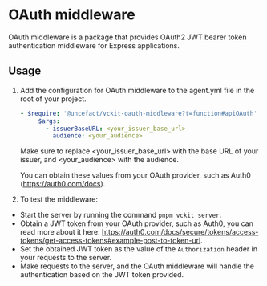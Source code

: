 # OAuth middleware

OAuth middleware is a package that provides OAuth2 JWT bearer token authentication middleware for Express applications.

## Usage

1. Add the configuration for OAuth middleware to the agent.yml file in the root of your project.

   ```yaml
   - $require: '@uncefact/vckit-oauth-middleware?t=function#apiOAuth'
        $args:
          - issuerBaseURL: <your_issuer_base_url>
            audience: <your_audience>
   ```

   Make sure to replace <your_issuer_base_url> with the base URL of your issuer, and <your_audience> with the audience.

   You can obtain these values from your OAuth provider, such as Auth0 (https://auth0.com/docs).

2. To test the middleware:

- Start the server by running the command `pnpm vckit server`.
- Obtain a JWT token from your OAuth provider, such as Auth0, you can read more about it here: https://auth0.com/docs/secure/tokens/access-tokens/get-access-tokens#example-post-to-token-url.
- Set the obtained JWT token as the value of the `Authorization` header in your requests to the server.
- Make requests to the server, and the OAuth middleware will handle the authentication based on the JWT token provided.
